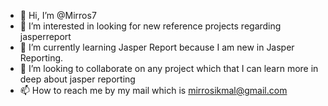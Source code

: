 - 👋 Hi, I’m @Mirros7
- 👀 I’m interested in looking for new reference projects regarding jasperreport
- 🌱 I’m currently learning Jasper Report because I am new in Jasper Reporting.
- 💞️ I’m looking to collaborate on any project which that I can learn more in deep about jasper reporting
- 📫 How to reach me by my mail which is mirrosikmal@gmail.com

<!---
Mirros7/Mirros7 is a ✨ special ✨ repository because its `README.md` (this file) appears on your GitHub profile.
You can click the Preview link to take a look at your changes.
--->
